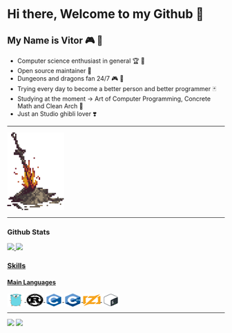 # Hi there, Welcome to my Github 👋
## My Name is Vitor :video_game: :game_die:

- Computer science enthusiast in general :trophy: :rice_cracker:
- Open source maintainer :cowboy_hat_face:
- Dungeons and dragons fan 24/7 :video_game: :space_invader:
- Trying every day to become a better person and better programmer :black_joker:
- Studying at the moment -> Art of Computer Programming, Concrete Math and Clean Arch :flower_playing_cards:
- Just an Studio ghibli lover :heavy_heart_exclamation:
---

<img src="/images/bonfire.gif" height="180em" />

---
### Github Stats
<a href="https://github.com/vitorsavian">
  <img height="180em" src="https://github-readme-stats-eight-theta.vercel.app/api?username=vitorsavian&show_icons=true&theme=dracula&include_all_commits=true&count_private=true"/>
  <img height="180em" src="https://github-readme-stats-eight-theta.vercel.app/api/top-langs/?username=vitorsavian&layout=compact&langs_count=8&theme=dracula"/>
<div>

### Skills
#### Main Languages
<img align="center" alt="Vitor-Go" height="30" width="40" src="https://raw.githubusercontent.com/devicons/devicon/master/icons/go/go-original.svg">
<img align="center" alt="Vitor-Rust" height="30" width="40" src="https://raw.githubusercontent.com/devicons/devicon/master/icons/rust/rust-plain.svg">
<img align="center" alt="Vitor-C" height="30" width="40" src="https://raw.githubusercontent.com/devicons/devicon/master/icons/c/c-original.svg">
<img align="center" alt="Vitor-Cpp" height="30" width="40" src="https://raw.githubusercontent.com/devicons/devicon/master/icons/cplusplus/cplusplus-original.svg">
<img align="center" alt="Vitor-Zig" height="30" width="40" src="https://raw.githubusercontent.com/devicons/devicon/master/icons/zig/zig-original.svg">
<img align="center" alt="Vitor-Bash" height="30" width="40" src="https://raw.githubusercontent.com/devicons/devicon/master/icons/bash/bash-original.svg">

---
  
<div>
  <a href = "mailto: vitorandresaviandev@gmail.com"><img src="https://img.shields.io/badge/-Gmail-%23EA4335?style=for-the-badge&logo=gmail&logoColor=white" target="_blank"></a>
  <a href="https://www.linkedin.com/in/vitorsavian/" target="_blank"><img src="https://img.shields.io/badge/-LinkedIn-%230077B5?style=for-the-badge&logo=linkedin&logoColor=white" target="_blank"></a>
</div>
